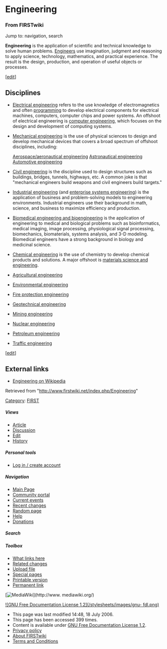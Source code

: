# Engineering

### From FIRSTwiki

Jump to: navigation, search

**Engineering** is the application of scientific and technical knowledge to solve human problems. [Engineers](/index.php/Engineer "Engineer" ) use imagination, judgment and reasoning to apply science, technology, mathematics, and practical experience. The result is the design, production, and operation of useful objects or processes. 

[[edit](/index.php?title=Engineering&action=edit&section=1 "Edit section:
Disciplines" )]

##  Disciplines

  * [Electrical engineering](http://www.wikipedia.org/wiki/Electrical_engineering "wikipedia:Electrical_engineering" ) refers to the use knowledge of electromagnetics and often [programming](/index.php/Programming "Programming" ) to develop electrical components for electrical machines, computers, computer chips and power systems. An offshoot of electrical engineering is [computer engineering](http://www.wikipedia.org/wiki/Computer_engineering "wikipedia:Computer_engineering" ), which focuses on the design and development of computing systems. 
  * [Mechanical engineering](http://www.wikipedia.org/wiki/Mechanical_engineering "wikipedia:Mechanical_engineering" ) is the use of physical sciences to design and develop mechanical devices that covers a broad spectrum of offshoot disciplines, including: 

     [Aerospace/aeronautical engineering](http://www.wikipedia.org/wiki/Aerospace_eningeering "wikipedia:Aerospace_eningeering" )
     [Astronautical engineering](http://www.wikipedia.org/wiki/Astronautical_engineering "wikipedia:Astronautical_engineering" )
     [Automotive engineering](http://www.wikipedia.org/wiki/Automotive_engineering "wikipedia:Automotive_engineering" )

  * [Civil engineering](http://www.wikipedia.org/wiki/Civil_engineering "wikipedia:Civil_engineering" ) is the discipline used to design structures such as buildings, bridges, tunnels, highways, etc. A common joke is that "mechanical engineers build weapons and civil engineers build targets." 
  * [Industrial engineering](http://www.wikipedia.org/wiki/Industrial_engineering "wikipedia:Industrial_engineering" ) (and [enterprise systems engineering](http://www.wikipedia.org/wiki/Systems_engineering "wikipedia:Systems_engineering" )) is the application of business and problem-solving models to engineering environments. Industrial engineers use their background in math, science, and business to maximize efficiency and production. 
  * [Biomedical engineering and bioengineering](http://www.wikipedia.org/wiki/Biomedical_engineering "wikipedia:Biomedical_engineering" ) is the application of engineering to medical and biological problems such as bioinformatics, medical imaging, image processing, physiological signal processing, biomechanics, biomaterials, systems analysis, and 3-D modeling. Biomedical engineers have a strong background in biology and medicinal science. 
  * [Chemical engineering](http://www.wikipedia.org/wiki/Chemical_engineering "wikipedia:Chemical_engineering" ) is the use of chemistry to develop chemical products and solutions. A major offshoot is [materials science and engineering](http://www.wikipedia.org/wiki/Materials_science "wikipedia:Materials_science" ). 
  * [Agricultural engineering](http://www.wikipedia.org/wiki/Agricultural_engineering "wikipedia:Agricultural_engineering" )
  * [Environmental engineering](http://www.wikipedia.org/wiki/Environmental_engineering "wikipedia:Environmental_engineering" )
  * [Fire protection engineering](http://www.wikipedia.org/wiki/Fire_protection_engineering "wikipedia:Fire_protection_engineering" )
  * [Geotechnical engineering](http://www.wikipedia.org/wiki/Geotechnical_engineering "wikipedia:Geotechnical_engineering" )
  * [Mining engineering](http://www.wikipedia.org/wiki/Mining_engineering "wikipedia:Mining_engineering" )
  * [Nuclear engineering](http://www.wikipedia.org/wiki/Nuclear_engineering "wikipedia:Nuclear_engineering" )
  * [Petroleum engineering](http://www.wikipedia.org/wiki/Petroleum_engineering "wikipedia:Petroleum_engineering" )
  * [Traffic engineering](http://www.wikipedia.org/wiki/Traffic_engineering "wikipedia:Traffic_engineering" )

[[edit](/index.php?title=Engineering&action=edit&section=2 "Edit section:
External links" )]

##  External links

  * [Engineering on Wikipedia](http://en.wikipedia.org/wiki/Engineering "http://en.wikipedia.org/wiki/Engineering" )

Retrieved from "<http://www.firstwiki.net/index.php/Engineering>"

[Category](/index.php?title=Special:Categories&article=Engineering
"Special:Categories" ): [FIRST](/index.php/Category:FIRST "Category:FIRST" )

##### Views

  * [Article](/index.php/Engineering)
  * [Discussion](/index.php?title=Talk:Engineering&action=edit)
  * [Edit](/index.php?title=Engineering&action=edit)
  * [History](/index.php?title=Engineering&action=history)

##### Personal tools

  * [Log in / create account](/index.php?title=Special:Userlogin&returnto=Engineering)

[](/index.php/Main_Page "Main Page" )

##### Navigation

  * [Main Page](/index.php/Main_Page)
  * [Community portal](/index.php/FIRSTwiki:Community_portal)
  * [Current events](/index.php/Current_events)
  * [Recent changes](/index.php/Special:Recentchanges)
  * [Random page](/index.php/Special:Random)
  * [Help](/index.php/Help:Contents)
  * [Donations](/index.php/FIRSTwiki:Site_support)

##### Search



##### Toolbox

  * [What links here](/index.php/Special:Whatlinkshere/Engineering)
  * [Related changes](/index.php/Special:Recentchangeslinked/Engineering)
  * [Upload file](/index.php/Special:Upload)
  * [Special pages](/index.php/Special:Specialpages)
  * [Printable version](/index.php?title=Engineering&printable=yes)
  * [Permanent link](/index.php?title=Engineering&oldid=49137)

[![MediaWiki](/skins/common/images/poweredby_mediawiki_88x31.png)](http://www.
mediawiki.org/)

[![GNU Free Documentation License 1.2](/stylesheets/images/gnu-
fdl.png)](http://www.gnu.org/copyleft/fdl.html)

  * This page was last modified 14:48, 18 July 2006.
  * This page has been accessed 399 times.
  * Content is available under [GNU Free Documentation License 1.2](http://www.gnu.org/copyleft/fdl.html "http://www.gnu.org/copyleft/fdl.html" ).
  * [Privacy policy](/index.php/FIRSTwiki:Privacy_policy "FIRSTwiki:Privacy policy" )
  * [About FIRSTwiki](/index.php/FIRSTwiki:About "FIRSTwiki:About" )
  * [Terms and Conditions](/index.php/FIRSTwiki:Terms_and_conditions "FIRSTwiki:Terms and conditions" )

